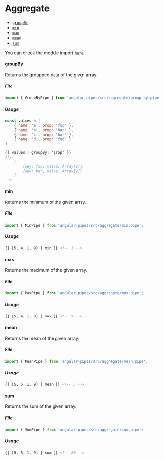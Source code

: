 # Aggregate

* [`groupBy`](#groupby)
* [`min`](#min)
* [`max`](#max)
* [`mean`](#mean)
* [`sum`](#sum)

You can check the module import [`here`](./modules.md).

#### groupBy

Returns the groupped data of the given array.

##### File

```typescript
import { GroupByPipe } from 'angular-pipes/src/aggregate/group-by.pipe';
```

##### Usage

```javascript
const values = [
    { name: 'a', prop: 'foo' },
    { name: 'b', prop: 'bar' },
    { name: 'c', prop: 'bar' },
    { name: 'd', prop: 'foo' }
]
```

```html
{{ values | groupBy: 'prop' }}
<!--
	[
		{key: foo, value: Array[2]},
		{key: bar, value: Array[2]}
	]
-->
```


#### min

Returns the minimum of the given array.

##### File

```typescript
import { MinPipe } from 'angular-pipes/src/aggregate/min.pipe';
```

##### Usage

```html
{{ [5, 4, 1, 9] | min }} <!-- 1 -->
```


#### max

Returns the maximum of the given array.

##### File

```typescript
import { MaxPipe } from 'angular-pipes/src/aggregate/max.pipe';
```

##### Usage

```html
{{ [5, 4, 1, 9] | max }} <!-- 9 -->
```


#### mean

Returns the mean of the given array.

##### File

```typescript
import { MeanPipe } from 'angular-pipes/src/aggregate/mean.pipe';
```

##### Usage

```html
{{ [5, 5, 1, 9] | mean }} <!-- 5 -->
```

#### sum

Returns the sum of the given array.

##### File

```typescript
import { SumPipe } from 'angular-pipes/src/aggregate/sum.pipe';
```

##### Usage

```html
{{ [5, 5, 1, 9] | sum }} <!-- 20 -->
```
